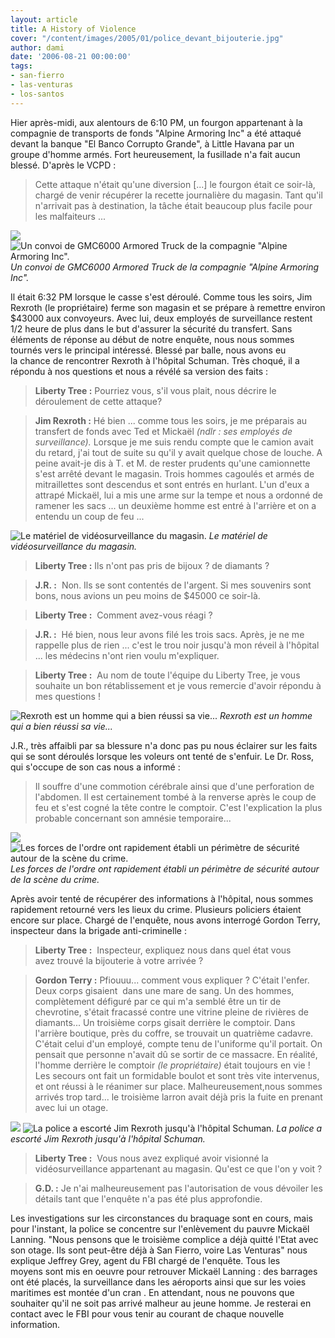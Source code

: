 ```yaml
---
layout: article
title: A History of Violence
cover: "/content/images/2005/01/police_devant_bijouterie.jpg"
author: dami
date: '2006-08-21 00:00:00'
tags:
- san-fierro
- las-venturas
- los-santos
---
```


Hier après-midi, aux alentours de 6:10 PM, un fourgon appartenant à la compagnie de transports de fonds "Alpine Armoring Inc"&nbsp;a été attaqué devant la banque "El Banco Corrupto Grande", à Little Havana par un groupe d'homme armés. Fort heureusement, la fusillade&nbsp;n'a fait aucun blessé. D'après le VCPD :

> Cette attaque n'était qu'une diversion [...] le fourgon était ce soir-là, chargé de venir récupérer la recette journalière du magasin. Tant qu'il n'arrivait pas à destination, la tâche était beaucoup plus facile pour les malfaiteurs ...

![](/content/images/2005/01/convoi_GMC600.jpg)
![Un convoi de GMC6000 Armored Truck de la compagnie "Alpine Armoring Inc".](/content/images/2005/01/GMC.jpg)
_Un convoi de GMC6000 Armored Truck de la compagnie "Alpine Armoring Inc"._

Il&nbsp;était 6:32 PM lorsque le casse s'est déroulé. Comme tous les soirs, Jim Rexroth (le propriétaire)&nbsp;ferme son magasin et se prépare à remettre environ $43000 aux convoyeurs. Avec lui, deux employés de surveillance&nbsp;restent 1/2 heure de plus dans le but d'assurer la sécurité du transfert. Sans éléments de réponse au début de notre enquête, nous nous sommes tournés vers le principal intéressé.&nbsp;Blessé par balle, nous avons eu la&nbsp;chance de rencontrer Rexroth à l'hôpital Schuman. Très choqué, il a répondu à nos questions et nous a révélé sa version des&nbsp;faits :

> **Liberty Tree :** Pourriez vous, s'il vous plait, nous décrire le déroulement de cette attaque?

> **Jim Rexroth :** Hé bien ...&nbsp;comme tous les soirs, je me préparais au transfert de fonds avec Ted et Mickaël _(ndlr : ses employés de surveillance)._ Lorsque je me suis rendu compte que le camion avait du retard, j'ai tout de suite su qu'il y avait quelque chose de louche. A peine avait-je dis à T. et M. de rester prudents qu'une camionnette s'est arrêté devant le magasin.&nbsp;Trois hommes cagoulés et armés de mitraillettes sont descendus et sont entrés en hurlant. L'un d'eux a attrapé Mickaël, lui&nbsp;a mis une arme sur la tempe et nous a ordonné de ramener les sacs ... un deuxième homme est entré&nbsp;à l'arrière et on a entendu un coup de feu ...

![Le matériel de vidéosurveillance du magasin.](/content/images/2005/01/cam_ra_surveillance.jpg)
_Le matériel de vidéosurveillance du magasin._

> **Liberty Tree :** Ils n'ont pas pris de bijoux ? de diamants ?

> **J.R.&nbsp;:** &nbsp;Non. Ils se sont contentés de l'argent. Si mes souvenirs sont bons, nous avions&nbsp;un peu moins&nbsp;de $45000 ce soir-là.

> **Liberty Tree :** &nbsp;Comment avez-vous réagi ?

> **J.R. :** &nbsp;Hé bien, nous leur avons filé les&nbsp;trois sacs. Après, je ne me rappelle plus de rien ... c'est le trou noir jusqu'à mon réveil à l'hôpital ... les médecins n'ont rien voulu m'expliquer.

> **Liberty Tree :** &nbsp;Au nom de toute l'équipe du Liberty Tree, je vous souhaite un bon rétablissement et je vous remercie d'avoir répondu à mes questions !

![Rexroth est un homme qui a bien réussi sa vie...](/content/images/2005/01/Rexroth_.jpg)
_Rexroth est un homme qui a bien réussi sa vie..._

J.R., très affaibli par sa blessure n'a donc pas pu nous éclairer sur les faits qui se sont&nbsp;déroulés lorsque les voleurs ont tenté de s'enfuir. Le Dr. Ross, qui s'occupe de son&nbsp;cas nous a&nbsp;informé :

> Il souffre d'une commotion cérébrale ainsi que d'une perforation de l'abdomen. Il&nbsp;est certainement tombé à la renverse&nbsp;après le coup de feu et s'est cogné la tête contre le comptoir. C'est l'explication la plus probable concernant son amnésie temporaire...

![](/content/images/2005/01/police_devant_bijouterie.jpg)
![Les forces de l'ordre ont rapidement établi un périmètre de sécurité autour de la scène du crime.](/content/images/2005/01/police_devant_bijouterie_2.jpg)
_Les forces de l'ordre ont rapidement établi un périmètre de sécurité autour de la scène du crime._

Après avoir tenté de récupérer des informations à l'hôpital, nous sommes rapidement retourné vers les lieux du crime. Plusieurs policiers étaient encore sur place. Chargé de l'enquête, nous avons interrogé Gordon Terry, inspecteur dans la brigade anti-criminelle :

> **Liberty Tree :** &nbsp;Inspecteur,&nbsp;expliquez nous dans quel état&nbsp;vous avez&nbsp;trouvé la bijouterie à votre arrivée ?

> **Gordon Terry :** Pfiouuu...&nbsp;comment vous expliquer ?&nbsp;C'était l'enfer. Deux corps gisaient&nbsp; dans une mare de sang. Un des hommes, complètement défiguré par ce qui m'a semblé être un tir de chevrotine, s'était fracassé contre une vitrine pleine de rivières de diamants... Un troisième corps gisait derrière le comptoir. Dans l'arrière boutique, près du coffre, se trouvait un quatrième cadavre. C'était celui d'un employé, compte tenu de l'uniforme qu'il portait. On pensait que personne n'avait dû se sortir de ce massacre. En réalité, l'homme derrière le comptoir _(le propriétaire)_ était toujours en vie ! Les secours ont fait un formidable boulot et sont très vite intervenus, et ont réussi à le réanimer sur place. Malheureusement,nous sommes arrivés trop tard... le troisième larron avait déjà pris la fuite en prenant avec lui un otage.

![](/content/images/2005/01/police_et_ambulance.jpg)
![La police a escorté Jim Rexroth jusqu'à l'hôpital Schuman.](/content/images/2005/01/police_et_ambulance_2.jpg)
_La police a escorté Jim Rexroth jusqu'à l'hôpital Schuman._

> **Liberty Tree :** &nbsp;Vous nous avez expliqué avoir visionné la vidéosurveillance appartenant au magasin. Qu'est ce que l'on y voit ?

> **G.D. :** Je n'ai malheureusement pas l'autorisation de vous dévoiler les détails tant que l'enquête n'a pas été plus approfondie.

Les investigations&nbsp;sur les circonstances du braquage&nbsp;sont en cours,&nbsp;mais pour l'instant, la police se concentre sur l'enlèvement du pauvre Mickaël Lanning. "Nous pensons que le troisième complice a déjà quitté l'Etat avec son otage. Ils sont peut-être déjà à San Fierro, voire Las Venturas" nous explique Jeffrey Grey, agent du FBI chargé de l'enquête. Tous les moyens&nbsp;sont mis en oeuvre pour retrouver&nbsp;Mickaël Lanning&nbsp;: des barrages ont été placés, la surveillance dans les aéroports ainsi que sur les voies maritimes est montée d'un cran . En attendant, nous ne pouvons que souhaiter qu'il ne soit pas arrivé malheur&nbsp;au jeune homme. Je resterai en contact avec le FBI pour vous tenir au courant de chaque nouvelle information.

<!--kg-card-end: markdown-->
